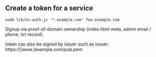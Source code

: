 
Create a token for a service
-----

```
node lib/cn-auth.js '*.example.com' foo.example.com
```


Signup via proof-of-domain ownership (index.html meta, admin email / phone, txt record).

token can also be signed by issuer such as issuer: https://[www.]example.com/pub.pem
